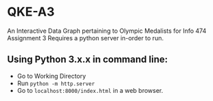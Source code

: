 # QKE-A3
An Interactive Data Graph pertaining to Olympic Medalists for Info 474 Assignment 3 
Requires a python server in-order to run. 
## Using Python 3.x.x in command line:
* Go to Working Directory
* Run `python -m http.server`
* Go to `localhost:8000/index.html` in a web browser.
